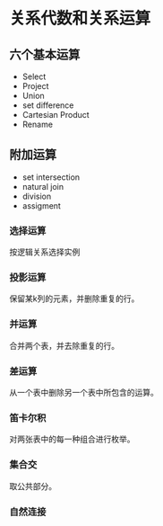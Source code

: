# 关系代数和关系运算
## 六个基本运算
- Select
- Project
- Union
- set difference
- Cartesian Product
- Rename
## 附加运算
- set intersection
- natural join
- division
- assigment

### 选择运算
按逻辑关系选择实例

### 投影运算
保留某k列的元素，并删除重复的行。

### 并运算
合并两个表，并去除重复的行。

### 差运算
从一个表中删除另一个表中所包含的运算。

### 笛卡尔积
对两张表中的每一种组合进行枚举。

### 集合交
取公共部分。

### 自然连接